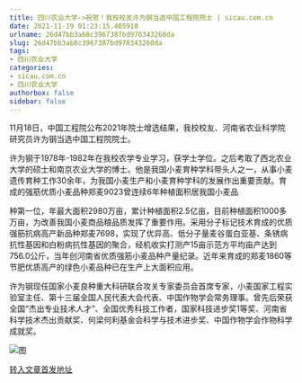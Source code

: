 ```yaml
---
title: 四川农业大学->祝贺！我校校友许为钢当选中国工程院院士 | sicau.com.cn
date: 2021-11-19 01:23:15.465918
urlname: 26d47bb3ab8c3967387bd970343260da
slug: 26d47bb3ab8c3967387bd970343260da
tags: 
- 四川农业大学
categories:
- sicau.com.cn
- 四川农业大学
authorbox: false
sidebar: false
---
```

11月18日，中国工程院公布2021年院士增选结果，我校校友、河南省农业科学院研究员许为钢当选中国工程院院士。

许为钢于1978年-1982年在我校农学专业学习，获学士学位。之后考取了西北农业大学的硕士和南京农业大学的博士。他是我国小麦育种学科带头人之一，从事小麦遗传育种工作30余年，为我国小麦生产和小麦育种学科的发展作出重要贡献。育成的强筋优质小麦品种郑麦9023曾连续6年种植面积居我国小麦品
<!--more-->
种第一位，年最大面积2980万亩，累计种植面积2.5亿亩，目前种植面积1000多万亩，为改善我国小麦商品粮品质发挥了重要作用。采用分子标记技术育成的优质强筋抗病高产新品种郑麦7698，实现了优异高、低分子量麦谷蛋白亚基、条锈病抗性基因和白粉病抗性基因的聚合，经机收实打测产15亩示范方平均亩产达到756.0公斤，当年创河南省优质强筋小麦品种产量纪录。近年来育成的郑麦1860等节肥优质高产的绿色小麦品种已在生产上大面积应用。

许为钢现任国家小麦良种重大科研联合攻关专家委员会首席专家，小麦国家工程实验室主任、第十三届全国人民代表大会代表、中国作物学会常务理事。曾先后荣获全国“杰出专业技术人才”、全国优秀科技工作者，国家科技进步奖1等奖、河南省科学技术杰出贡献奖、何梁何利基金会科学与技术进步奖、中国作物学会作物科学成就奖。

![图](https://news.sicau.edu.cn/__local/9/57/0A/1E0B8D6CABB01BE10DF72747B70_ADFCB052_1425D.jpg)

[转入文章首发地址](https://news.sicau.edu.cn/info/1135/65579.htm)